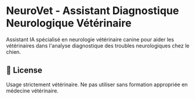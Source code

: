 # NeuroVet - Assistant Diagnostique Neurologique Vétérinaire

Assistant IA spécialisé en neurologie vétérinaire canine pour aider les vétérinaires dans l'analyse diagnostique des troubles neurologiques chez le chien.


## 📄 License

Usage strictement vétérinaire. Ne pas utiliser sans formation appropriée en médecine vétérinaire.